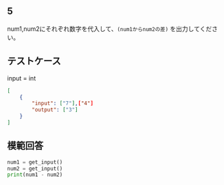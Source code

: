 ## 5

num1,num2にそれぞれ数字を代入して、`(num1からnum2の差)` を出力してください。

## テストケース
input = int
```json
[
	{
		"input": ["7"],["4"]
		"output": ["3"]
	}
]
```

## 模範回答
```python
num1 = get_input()
num2 = get_input()
print(num1 - num2)
```